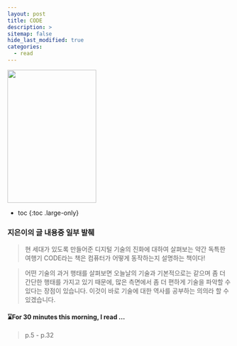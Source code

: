 ```yaml
---
layout: post
title: CODE
description: >
sitemap: false
hide_last_modified: true
categories:
  - read
---
```


<img src="http://image.yes24.com/momo/TopCate463/MidCate008/46275165.jpg" width="200" height="300">

* toc
{:toc .large-only}


### 지은이의 글 내용중 일부 발췌

> 현 세대가 있도록 만들어준 디지털 기술의 진화에 대하여 살펴보는 약간 독특한 여행기
> CODE라는 책은 컴퓨터가 어떻게 동작하는지 설명하는 책이다!


> 어떤 기술의 과거 행태를 살펴보면 오늘날의 기술과 기본적으로는 같으며 좀 더 간단한 행태를 가지고 있기 때문에, 많은 측면에서 좀 더 편하게 기술을 파악할 수 있다는 장점이 있습니다. 이것이 바로 기술에 대한 역사를 공부하는 의의라 할 수 있겠습니다.


#### ⌛️For 30 minutes this morning, I read ...
> p.5 - p.32

